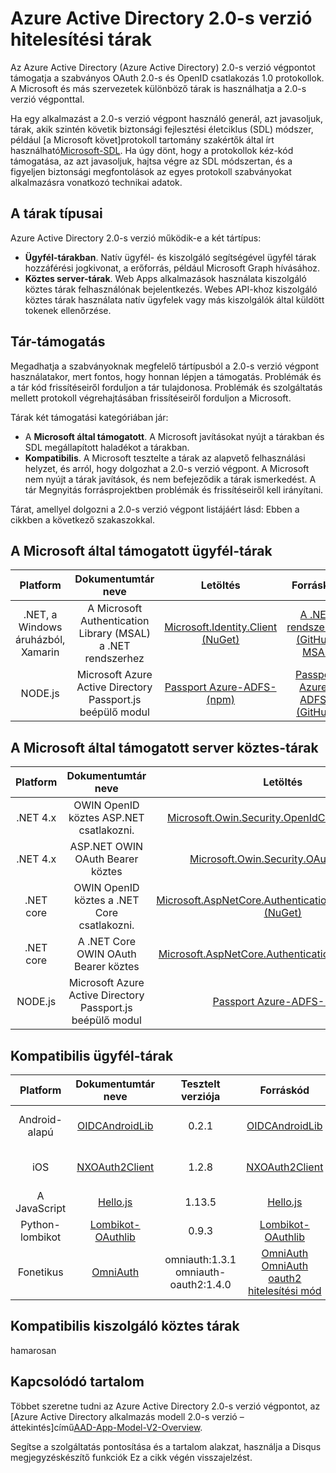 <properties
   pageTitle="Azure Active Directory 2.0-s verzió hitelesítési tárak |} Microsoft Azure"
   description="Kompatibilis ügyfél-tárak és a kiszolgáló köztes tárak, és a kapcsolódó tár, a forrás és a minták hivatkozásokat, az Azure Active Directory 2.0-s verzió végpontot."
   services="active-directory"
   documentationCenter=""
   authors="skwan"
   manager="mbaldwin"
   editor=""/>

<tags
   ms.service="active-directory"
   ms.devlang="na"
   ms.topic="article"
   ms.tgt_pltfrm="na"
   ms.workload="identity"
   ms.date="09/30/2016"
   ms.author="skwan;bryanla"/>


# <a name="azure-active-directory-v20-authentication-libraries"></a>Azure Active Directory 2.0-s verzió hitelesítési tárak
Az Azure Active Directory (Azure Active Directory) 2.0-s verzió végpontot támogatja a szabványos OAuth 2.0-s és OpenID csatlakozás 1.0 protokollok. A Microsoft és más szervezetek különböző tárak is használhatja a 2.0-s verzió végponttal.

Ha egy alkalmazást a 2.0-s verzió végpont használó generál, azt javasoljuk, tárak, akik szintén követik biztonsági fejlesztési életciklus (SDL) módszer, például [a Microsoft követ]protokoll tartomány szakértők által írt használható[Microsoft-SDL]. Ha úgy dönt, hogy a protokollok kéz-kód támogatása, az azt javasoljuk, hajtsa végre az SDL módszertan, és a figyeljen biztonsági megfontolások az egyes protokoll szabványokat alkalmazásra vonatkozó technikai adatok.

## <a name="types-of-libraries"></a>A tárak típusai

Azure Active Directory 2.0-s verzió működik-e a két tártípus:

- **Ügyfél-tárakban**. Natív ügyfél- és kiszolgáló segítségével ügyfél tárak hozzáférési jogkivonat, a erőforrás, például Microsoft Graph hívásához.
- **Köztes server-tárak**. Web Apps alkalmazások használata kiszolgáló köztes tárak felhasználónak bejelentkezés. Webes API-khoz kiszolgáló köztes tárak használata natív ügyfelek vagy más kiszolgálók által küldött tokenek ellenőrzése.

## <a name="library-support"></a>Tár-támogatás
Megadhatja a szabványoknak megfelelő tártípusból a 2.0-s verzió végpont használatakor, mert fontos, hogy honnan lépjen a támogatás. Problémák és a tár kód frissítéseiről forduljon a tár tulajdonosa. Problémák és szolgáltatás mellett protokoll végrehajtásában frissítéseiről forduljon a Microsoft.

Tárak két támogatási kategóriában jár:

- A **Microsoft által támogatott**. A Microsoft javításokat nyújt a tárakban és SDL megállapított haladékot a tárakban.
- **Kompatibilis**. A Microsoft tesztelte a tárak az alapvető felhasználási helyzet, és arról, hogy dolgozhat a 2.0-s verzió végpont. A Microsoft nem nyújt a tárak javítások, és nem befejeződik a tárak ismerkedést. A tár Megnyitás forrásprojektben problémák és frissítéseiről kell irányítani.

Tárat, amellyel dolgozni a 2.0-s verzió végpont listájáért lásd: Ebben a cikkben a következő szakaszokkal.

## <a name="microsoft-supported-client-libraries"></a>A Microsoft által támogatott ügyfél-tárak
| Platform| Dokumentumtár neve| Letöltés | Forráskód | Minta |
| :-: | :-: | :-: | :-: | :-: |
| .NET, a Windows áruházból, Xamarin | A Microsoft Authentication Library (MSAL) a .NET rendszerhez | [Microsoft.Identity.Client (NuGet)][ClientLib-NET-Lib] | [A .NET rendszerhez (GitHub) MSAL][ClientLib-NET-Repo] | [Windows asztali natív ügyfele minta][ClientLib-NET-Sample] |
| NODE.js | Microsoft Azure Active Directory Passport.js beépülő modul | [Passport Azure-ADFS-(npm)][ClientLib-Node-Lib] | [Passport Azure-ADFS-(GitHub)][ClientLib-Node-Repo] | hamarosan |

<!--- COMMENTING OUT UNTIL THEY ARE READY
| iOS, Mac | Microsoft Authentication Library (MSAL) for ObjC | In development | In development | In development |
| Android | Microsoft Authentication Library (MSAL) for Android | In development | In development | In development |
| JavaScript | Microsoft Authentication Library (MSAL) for JavaScript | In development | In development | In development |
 -->

## <a name="microsoft-supported-server-middleware-libraries"></a>A Microsoft által támogatott server köztes-tárak
| Platform| Dokumentumtár neve| Letöltés | Forráskód | Minta |
| :-: | :-: | :-: | :-: | :-: |
| .NET 4.x | OWIN OpenID köztes ASP.NET csatlakozni. | [Microsoft.Owin.Security.OpenIdConnect (NuGet)][ServerLib-Net4-Owin-Oidc-Lib] | [Katana projekt (CodePlex)][ServerLib-Net4-Owin-Oidc-Repo] | [Web app-minta][ServerLib-Net4-Owin-Oidc-Sample] |
| .NET 4.x | ASP.NET OWIN OAuth Bearer köztes | [Microsoft.Owin.Security.OAuth (NuGet)][ServerLib-Net4-Owin-Oauth-Lib] | [Katana Project (CodePlex)][ServerLib-Net4-Owin-Oauth-Repo] | [Webes API-minta][ServerLib-Net4-Owin-Oauth-Sample] |
| .NET core | OWIN OpenID köztes a .NET Core csatlakozni. | [Microsoft.AspNetCore.Authentication.OpenIdConnect (NuGet)][ServerLib-NetCore-Owin-Oidc-Lib] | [ASP.NET biztonsági (GitHub)][ServerLib-NetCore-Owin-Oidc-Repo] | [Web app-minta][ServerLib-NetCore-Owin-Oidc-Sample] |
| .NET core | A .NET Core OWIN OAuth Bearer köztes | [Microsoft.AspNetCore.Authentication.OAuth (NuGet)][ServerLib-NetCore-Owin-Oauth-Lib] | [ASP.NET biztonsági (GitHub)][ServerLib-NetCore-Owin-Oauth-Repo] | hamarosan |
| NODE.js | Microsoft Azure Active Directory Passport.js beépülő modul | [Passport Azure-ADFS-(npm)][ServerLib-Node-Lib] | [Passport Azure-ADFS-(GitHub)][ServerLib-Node-Repo] | [Web app-minta][ServerLib-Node-Sample] |
<!--- COMMENTING UNTIL SAMPLE IS AVAILABLE
| .NET 4.x, .NET Core | JSON Web Token Handler for .NET | [System.IdentityModel.Tokens.Jwt (NuGet)][ServerLib-Net-Jwt-Lib] | [Azure AD identity model extensions for .NET (GitHub)][ServerLib-Net-Jwt-Repo] | Coming soon |
--->
## <a name="compatible-client-libraries"></a>Kompatibilis ügyfél-tárak
| Platform| Dokumentumtár neve | Tesztelt verziója | Forráskód | Minta |
| :-: | :-: | :-: | :-: | :-: |
| Android-alapú | [OIDCAndroidLib](https://github.com/kalemontes/OIDCAndroidLib/wiki) | 0.2.1 | [OIDCAndroidLib](https://github.com/kalemontes/OIDCAndroidLib) | [Natív alkalmazás minta](active-directory-v2-devquickstarts-android.md) |
| iOS | [NXOAuth2Client](https://github.com/nxtbgthng/OAuth2Client) | 1.2.8 | [NXOAuth2Client](https://github.com/nxtbgthng/OAuth2Client) | [Natív alkalmazás minta](active-directory-v2-devquickstarts-ios.md)|
| A JavaScript | [Hello.js](https://adodson.com/hello.js/) | 1.13.5 | [Hello.js](https://github.com/MrSwitch/hello.js) | hamarosan |
| Python-lombikot | [Lombikot-OAuthlib](https://github.com/lepture/flask-oauthlib) | 0.9.3 | [Lombikot-OAuthlib](https://github.com/lepture/flask-oauthlib) | hamarosan |
| Fonetikus | [OmniAuth](https://github.com/omniauth/omniauth/wiki) | omniauth:1.3.1</br>omniauth-oauth2:1.4.0 | [OmniAuth](https://github.com/omniauth/omniauth)</br>[OmniAuth oauth2 hitelesítési mód](https://github.com/intridea/omniauth-oauth2) | hamarosan |
<!--- REMOVING BRANDON'S FOR NOW
|  |  |  |  |  |
| Android | [OAuth2 Client](https://github.com/wuman/android-oauth-client) |   | [OAuth2 Client](https://github.com/wuman/android-oauth-client)  | Coming soon  |
| Java | [WSO2 Identity Server](https://docs.wso2.com/display/IS500/Introducing+the+Identity+Server) | [Version 5.2.0](http://wso2.com/products/identity-server/) | [Source](https://docs.wso2.com/display/IS500/Building+from+Source) | [Samples index](https://docs.wso2.com/display/IS500/Samples)  |
| Java | [Java Gluu Server](https://gluu.org/docs/) |   | [oxAuth](https://github.com/GluuFederation/oxAuth)  | Coming soon |
| Node.js | [NPM passport-openidconnect](https://www.npmjs.com/package/passport-openidconnect) | 0.0.1  | [Passport-OpenID Connect](https://github.com/jaredhanson/passport-openidconnect) | Coming soon  |
| PHP | [OpenID Connect Basic Client](https://github.com/jumbojett/OpenID-Connect-PHP) |   | [OpenID Connect Basic Client](https://github.com/jumbojett/OpenID-Connect-PHP)  | Coming soon  |
-->

## <a name="compatible-server-middleware-libraries"></a>Kompatibilis kiszolgáló köztes tárak
hamarosan

## <a name="related-content"></a>Kapcsolódó tartalom
Többet szeretne tudni az Azure Active Directory 2.0-s verzió végpontot, az [Azure Active Directory alkalmazás modell 2.0-s verzió – áttekintés]című[AAD-App-Model-V2-Overview].

Segítse a szolgáltatás pontosítása és a tartalom alakzat, használja a Disqus megjegyzéskészítő funkciók Ez a cikk végén visszajelzést.

<!--Image references-->

<!--Reference style links -->
[AAD-App-Model-V2-Overview]: active-directory-appmodel-v2-overview.md
[ClientLib-NET-Lib]: http://www.nuget.org/packages/Microsoft.Identity.Client
[ClientLib-NET-Repo]: https://github.com/AzureAD/microsoft-authentication-library-for-dotnet
[ClientLib-NET-Sample]: active-directory-v2-devquickstarts-wpf.md
[ClientLib-Node-Lib]: https://www.npmjs.com/package/passport-azure-ad
[ClientLib-Node-Repo]: https://github.com/AzureAD/passport-azure-ad
[ClientLib-Node-Sample]:
[ClientLib-Iosmac-Lib]:
[ClientLib-Iosmac-Repo]:
[ClientLib-Iosmac-Sample]:
[ClientLib-Android-Lib]:
[ClientLib-Android-Repo]:
[ClientLib-Android-Sample]:
[ClientLib-Js-Lib]:
[ClientLib-Js-Repo]:
[ClientLib-Js-Sample]:
[Microsoft-SDL]: http://www.microsoft.com/sdl/default.aspx
[ServerLib-Net4-Owin-Oidc-Lib]: https://www.nuget.org/packages/Microsoft.Owin.Security.OpenIdConnect/
[ServerLib-Net4-Owin-Oidc-Repo]: http://katanaproject.codeplex.com/
[ServerLib-Net4-Owin-Oidc-Sample]: active-directory-v2-devquickstarts-dotnet-web.md
[ServerLib-Net4-Owin-Oauth-Lib]: https://www.nuget.org/packages/Microsoft.Owin.Security.OAuth/
[ServerLib-Net4-Owin-Oauth-Repo]: http://katanaproject.codeplex.com/
[ServerLib-Net4-Owin-Oauth-Sample]: https://azure.microsoft.com/en-us/documentation/articles/active-directory-v2-devquickstarts-dotnet-api/
[ServerLib-Net-Jwt-Lib]: https://www.nuget.org/packages/System.IdentityModel.Tokens.Jwt
[ServerLib-Net-Jwt-Repo]: https://github.com/AzureAD/azure-activedirectory-identitymodel-extensions-for-dotnet
[ServerLib-Net-Jwt-Sample]:/
[ServerLib-NetCore-Owin-Oidc-Lib]: https://www.nuget.org/packages/Microsoft.AspNetCore.Authentication.OpenIdConnect/
[ServerLib-NetCore-Owin-Oidc-Repo]: https://github.com/aspnet/Security
[ServerLib-NetCore-Owin-Oidc-Sample]: https://github.com/Azure-Samples/active-directory-dotnet-webapp-openidconnect-aspnetcore-v2
[ServerLib-NetCore-Owin-Oauth-Lib]: https://www.nuget.org/packages/Microsoft.AspNetCore.Authentication.OAuth/
[ServerLib-NetCore-Owin-Oauth-Repo]: https://github.com/aspnet/Security
[ServerLib-NetCore-Owin-Oauth-Sample]:/
[ServerLib-Node-Lib]: https://www.npmjs.com/package/passport-azure-ad
[ServerLib-Node-Repo]: https://github.com/AzureAD/passport-azure-ad/
[ServerLib-Node-Sample]: https://azure.microsoft.com/en-us/documentation/articles/active-directory-v2-devquickstarts-node-web/

